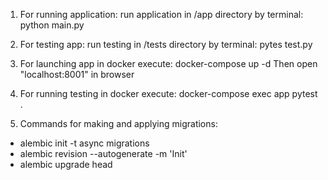 
1. For running application: run application in /app directory by terminal: python main.py

2. For testing app: run testing in /tests directory by terminal: pytes test.py

3. For launching app in docker execute: docker-compose up -d
Then open "localhost:8001" in browser

4. For running testing in docker execute:
docker-compose exec app pytest .

5. Commands for making and applying migrations:
 - alembic init -t async migrations 
 - alembic revision --autogenerate -m 'Init' 
 - alembic upgrade head